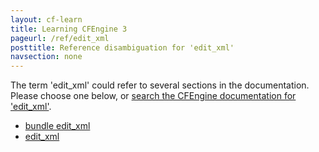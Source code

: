```yaml
---
layout: cf-learn
title: Learning CFEngine 3
pageurl: /ref/edit_xml
posttitle: Reference disambiguation for 'edit_xml'
navsection: none
---
```


The term 'edit_xml' could refer to several sections in the documentation. Please choose one below, or
[search the CFEngine documentation for 'edit_xml'](http://cfengine.com/docs/3.5/search.html?q=edit_xml).

- [bundle edit_xml](http://cfengine.com/docs/3.5/reference-promise-types-edit_xml.html#bundle-edit_xml)
- [edit_xml](http://cfengine.com/docs/3.5/reference-promise-types-files.html#edit_xml)
